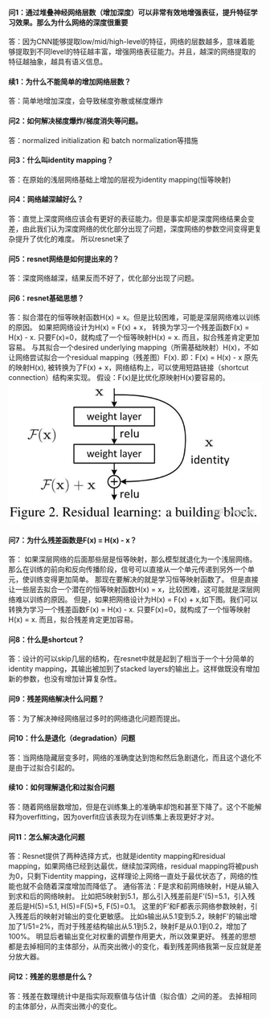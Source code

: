 #### 问1：通过堆叠神经网络层数（增加深度）可以非常有效地增强表征，提升特征学习效果。那么为什么网络的深度很重要  
答：因为CNN能够提取low/mid/high-level的特征，网络的层数越多，意味着能够提取到不同level的特征越丰富，增强网络表征能力。并且，越深的网络提取的特征越抽象，越具有语义信息。

#### 续1：为什么不能简单的增加网络层数？
答：简单地增加深度，会导致梯度弥散或梯度爆炸

#### 问2：如何解决梯度爆炸/梯度消失等问题。
答：normalized initialization  和  batch normalization等措施

#### 问3：什么叫identity mapping？
答：在原始的浅层网络基础上增加的层视为identity mapping(恒等映射)

#### 问4：网络越深越好么？
答：直觉上深度网络应该会有更好的表征能力。但是事实却是深度网络结果会变差，由此我们认为深度网络的优化部分出现了问题，深度网络的参数空间变得更复杂提升了优化的难度。
所以resnet来了

#### 问5：resnet网络是如何提出来的？
答：深度网络越深，结果反而不好了，优化部分出现了问题。

#### 问6：resnet基础思想？
答：拟合潜在的恒等映射函数H(x) = x。但是比较困难，可能是深层网络难以训练的原因。
    如果把网络设计为H(x) = F(x) + x， 转换为学习一个残差函数F(x) = H(x) - x. 只要F(x)=0，就构成了一个恒等映射H(x) = x. 而且，拟合残差肯定更加容易。
    与其拟合一个desired underlying mapping（所需基础映射）H(x)，不如让网络尝试拟合一个residual mapping（残差图）F(x). 
    即：F(x) = H(x) - x
    原先的映射H(x), 被转换为了F(x) + x，网络结构上，可以使用短路链接（shortcut connection）结构来实现。
    假设：F(x)是比优化原映射H(x)要容易的。
![image](https://github.com/T-Mac-Curry/Engineering-Problem/blob/master/images/resnet1.jpg)

#### 问7：为什么残差函数是F(x) = H(x) - x？
答：
    如果深层网络的后面那些层是恒等映射，那么模型就退化为一个浅层网络。那么在训练的前向和反向传播阶段，信号可以直接从一个单元传递到另外一个单元，使训练变得更加简单。
    那现在要解决的就是学习恒等映射函数了。 
    但是直接让一些层去拟合一个潜在的恒等映射函数H(x) = x，比较困难，这可能就是深层网络难以训练的原因。
    但是，如果把网络设计为H(x) = F(x) + x,如下图。我们可以转换为学习一个残差函数F(x) = H(x) - x. 
    只要F(x)=0，就构成了一个恒等映射H(x) = x. 而且，拟合残差肯定更加容易。
    
#### 问8：什么是shortcut？
答：设计的可以skip几层的结构，在resnet中就是起到了相当于一个十分简单的identity mapping，其输出被加到了stacked layers的输出上。这样做既没有增加新的参数，也没有增加计算复杂性。

#### 问9：残差网络解决什么问题？
答：为了解决神经网络层过多时的网络退化问题而提出。

#### 问10：什么是退化（degradation）问题
答：当网络隐藏层变多时，网络的准确度达到饱和然后急剧退化，而且这个退化不是由于过拟合引起的。

#### 续10：如何理解退化和过拟合问题
答：随着网络层数增加，但是在训练集上的准确率却饱和甚至下降了。这个不能解释为overfitting，因为overfit应该表现为在训练集上表现更好才对。

#### 问11：怎么解决退化问题
答：Resnet提供了两种选择方式，也就是identity mapping和residual mapping，如果网络已经到达最优，继续加深网络，residual mapping将被push为0，只剩下identity mapping，这样理论上网络一直处于最优状态了，网络的性能也就不会随着深度增加而降低了。
    通俗答法：F是求和前网络映射，H是从输入到求和后的网络映射。
    比如把5映射到5.1，那么引入残差前是F’(5)=5.1，引入残差后是H(5)=5.1, H(5)=F(5)+5, F(5)=0.1。
    这里的F’和F都表示网络参数映射，引入残差后的映射对输出的变化更敏感。
    比如s输出从5.1变到5.2，映射F’的输出增加了1/51=2%，而对于残差结构输出从5.1到5.2，映射F是从0.1到0.2，增加了100%。
    明显后者输出变化对权重的调整作用更大，所以效果更好。
    残差的思想都是去掉相同的主体部分，从而突出微小的变化，看到残差网络我第一反应就是差分放大器。

#### 问12：残差的思想是什么？
答：残差在数理统计中是指实际观察值与估计值（拟合值）之间的差。 去掉相同的主体部分，从而突出微小的变化。


    


